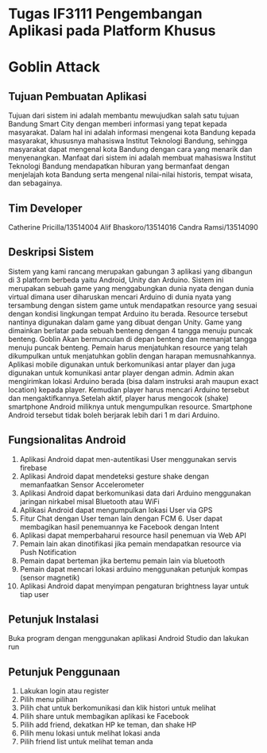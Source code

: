 # Tugas IF3111 Pengembangan Aplikasi pada Platform Khusus
# Goblin Attack

## Tujuan Pembuatan Aplikasi
Tujuan dari sistem ini adalah membantu mewujudkan salah satu tujuan Bandung Smart City dengan memberi informasi yang tepat kepada masyarakat. Dalam hal ini adalah informasi mengenai kota Bandung kepada masyarakat, khususnya mahasiswa Institut Teknologi Bandung, sehingga masyarakat dapat mengenal kota Bandung dengan cara yang menarik dan menyenangkan. Manfaat dari sistem ini adalah membuat mahasiswa Institut Teknologi Bandung mendapatkan hiburan yang bermanfaat dengan menjelajah kota Bandung serta mengenal nilai-nilai historis, tempat wisata, dan sebagainya. 

## Tim Developer
Catherine Pricilla/13514004
Alif Bhaskoro/13514016
Candra Ramsi/13514090

## Deskripsi Sistem
Sistem yang kami rancang merupakan gabungan 3 aplikasi yang dibangun di 3 platform berbeda yaitu Android, Unity dan Arduino. Sistem ini merupakan sebuah game yang menggabungkan dunia nyata dengan dunia virtual dimana user diharuskan mencari Arduino di dunia nyata yang tersambung dengan sistem game untuk mendapatkan resource yang sesuai dengan kondisi lingkungan tempat Arduino itu berada. Resource tersebut nantinya digunakan dalam game yang dibuat dengan Unity. Game yang dimainkan berlatar pada sebuah benteng dengan 4 tangga menuju puncak benteng. Goblin Akan bermunculan di depan benteng dan memanjat tangga menuju puncak benteng. Pemain harus menjatuhkan resource yang telah dikumpulkan untuk menjatuhkan goblin dengan harapan memusnahkannya. Aplikasi mobile digunakan untuk berkomunikasi antar player dan juga digunakan untuk komunikasi antar player dengan admin. Admin akan mengirimkan lokasi Arduino berada (bisa dalam instruksi arah maupun exact location) kepada player. Kemudian player harus mencari Arduino tersebut dan mengaktifkannya.Setelah aktif, player harus mengocok (shake) smartphone Android miliknya untuk mengumpulkan resource. Smartphone Android tersebut tidak boleh berjarak lebih dari 1 m dari Arduino. 

## Fungsionalitas Android
1. Aplikasi Android dapat men-autentikasi User menggunakan servis firebase<br>
2. Aplikasi Android dapat mendeteksi gesture shake dengan memanfaatkan Sensor Accelerometer<br>
3. Aplikasi Android dapat berkomunikasi data dari Arduino menggunakan jaringan nirkabel misal Bluetooth atau WiFi<br>
4. Aplikasi Android dapat mengumpulkan lokasi User via GPS<br>
5. Fitur Chat dengan User teman lain dengan FCM 6. User dapat membagikan hasil penemuannya ke Facebook dengan Intent <br>
7. Aplikasi dapat memperbaharui resource hasil penemuan via Web API<br>
8. Pemain lain akan dinotifikasi jika pemain mendapatkan resource via Push Notification<br>
9. Pemain dapat berteman jika bertemu pemain lain via bluetooth<br>
10. Pemain dapat mencari lokasi arduino menggunakan petunjuk kompas (sensor magnetik)<br>
11. Aplikasi Android dapat menyimpan pengaturan brightness layar untuk tiap user 

## Petunjuk Instalasi
Buka program dengan menggunakan aplikasi Android Studio dan lakukan run 

## Petunjuk Penggunaan
1. Lakukan login atau register
2. Pilih menu pilihan
3. Pilih chat untuk berkomunikasi dan klik histori untuk melihat
4. Pilih share untuk membagikan aplikasi ke Facebook
5. Pilih add friend, dekatkan HP ke teman, dan shake HP
6. Pilih menu lokasi untuk melihat lokasi anda
7. Pilih friend list untuk melihat teman anda